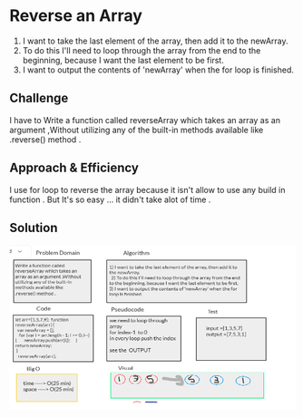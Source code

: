 # Reverse an Array
1) I want to take the last element of the array, then add it to the newArray. 
2) To do this I'll need to loop through the array from the end to the beginning, because I want the last element to be first.
3) I want to output the contents of 'newArray' when the for loop is finished.
## Challenge
I have to Write a function called reverseArray which takes an array as an argument ,Without utilizing any of the built-in methods available like .reverse() method .

## Approach & Efficiency
I use for loop to reverse the array because it isn't allow to use any build in function .
But It's so easy ... it didn't take alot of time .

## Solution
![whiteboard image ](../../assest/cc1.png)
